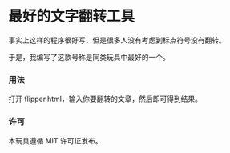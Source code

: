 # 最好的文字翻转工具
事实上这样的程序很好写，但是很多人没有考虑到标点符号没有翻转。

于是，我编写了这款号称是同类玩具中最好的一个。
### 用法 ###
打开 flipper.html，输入你要翻转的文章，然后即可得到结果。
### 许可 ###
本玩具遵循 MIT 许可证发布。
